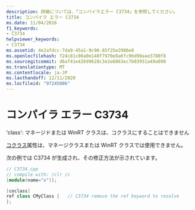 ```yaml
---
description: 詳細については、「コンパイラエラー C3734」を参照してください。
title: コンパイラ エラー C3734
ms.date: 11/04/2016
f1_keywords:
- C3734
helpviewer_keywords:
- C3734
ms.assetid: 4e2afdcc-7da9-45a1-9c96-85f25e2986e8
ms.openlocfilehash: f24c81c06a0e140f7970e8a6fc96d90aae3780f8
ms.sourcegitcommit: d6af41e42699628c3e2e6063ec7b03931a49a098
ms.translationtype: MT
ms.contentlocale: ja-JP
ms.lasthandoff: 12/11/2020
ms.locfileid: "97245006"
---
```

# <a name="compiler-error-c3734"></a>コンパイラ エラー C3734

'class': マネージドまたは WinRT クラスは、コクラスにすることはできません

[コクラス](../../windows/attributes/coclass.md)属性は、マネージクラスまたは WinRT クラスでは使用できません。

次の例では C3734 が生成され、その修正方法が示されています。

```cpp
// C3734.cpp
// compile with: /clr /c
[module(name="x")];

[coclass]
ref class CMyClass {   // C3734 remove the ref keyword to resolve
};
```
